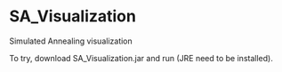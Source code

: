# SA_Visualization
Simulated Annealing visualization

To try, download SA_Visualization.jar and run (JRE need to be installed).
